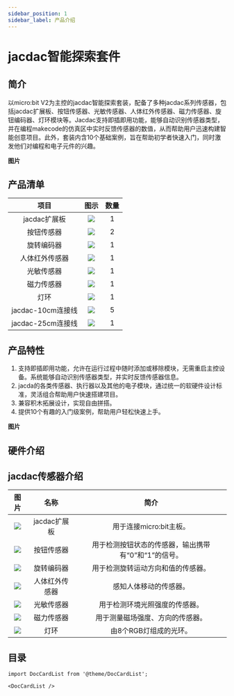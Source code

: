 ```yaml
---
sidebar_position: 1
sidebar_label: 产品介绍
---
```


# jacdac智能探索套件

## 简介
以micro:bit V2为主控的jacdac智能探索套装，配备了多种jacdac系列传感器，包括jacdac扩展板、按钮传感器、光敏传感器、人体红外传感器、磁力传感器、旋钮编码器、灯环模块等。Jacdac支持即插即用功能，能够自动识别传感器类型，并在编程makecode的仿真区中实时反馈传感器的数值，从而帮助用户迅速构建智能创意项目。此外，套装内含10个基础案例，旨在帮助初学者快速入门，同时激发他们对编程和电子元件的兴趣。

**图片**

## 产品清单

|项目|图示|数量|
|:-----:|:-----:|:-----:|
|jacdac扩展板|![](https://wiki-media-ef.oss-cn-hongkong.aliyuncs.com/docs/microbit/getting-started/microbit-jacdac-smartexploration-kit/images/sensor/jacdac%20bit.png)|1|
|按钮传感器|![](https://wiki-media-ef.oss-cn-hongkong.aliyuncs.com/docs/microbit/getting-started/microbit-jacdac-smartexploration-kit/images/sensor/jacdac%20Button%20sensor.png)|2|
|旋转编码器|![](https://wiki-media-ef.oss-cn-hongkong.aliyuncs.com/docs/microbit/getting-started/microbit-jacdac-smartexploration-kit/images/sensor/jacdac%20Rotray%20Encoder%20sensor.png)|1|
|人体红外传感器|![](https://wiki-media-ef.oss-cn-hongkong.aliyuncs.com/docs/microbit/getting-started/microbit-jacdac-smartexploration-kit/images/sensor/jacdac%20Motion%20Sensor.png)|1|
|光敏传感器|![](https://wiki-media-ef.oss-cn-hongkong.aliyuncs.com/docs/microbit/getting-started/microbit-jacdac-smartexploration-kit/images/sensor/jacdac%20Light%20Sensor.png)|1|
|磁力传感器|![](https://wiki-media-ef.oss-cn-hongkong.aliyuncs.com/docs/microbit/getting-started/microbit-jacdac-smartexploration-kit/images/sensor/jacdac%20Magnet%20Sensor.png)|1|
|灯环|![](https://wiki-media-ef.oss-cn-hongkong.aliyuncs.com/docs/microbit/getting-started/microbit-jacdac-smartexploration-kit/images/sensor/jacdac%20LED%20Ring.png)|1|
|jacdac-10cm连接线|![](https://wiki-media-ef.oss-cn-hongkong.aliyuncs.com/docs/microbit/getting-started/microbit-jacdac-smartexploration-kit/images/sensor/Jacdac-smart-exploration-kit-10cm-cable.png)|5|
|jacdac-25cm连接线|![](https://wiki-media-ef.oss-cn-hongkong.aliyuncs.com/docs/microbit/getting-started/microbit-jacdac-smartexploration-kit/images/sensor/Jacdac-smart-exploration-kit-25cm-cable.png)|1|

## 产品特性

1. 支持即插即用功能，允许在运行过程中随时添加或移除模块，无需重启主控设备。系统能够自动识别传感器类型，并实时反馈传感器信息。
2. jacda的各类传感器、执行器以及其他的电子模块，通过统一的软硬件设计标准，灵活组合帮助用户快速搭建项目。
3. 兼容积木拓展设计，实现自由拼搭。
4. 提供10个有趣的入门级案例，帮助用户轻松快速上手。

**图片**

## 硬件介绍

## jacdac传感器介绍

|图片|名称|简介|
|:-----:|:-----:|:-----:|
|![](https://wiki-media-ef.oss-cn-hongkong.aliyuncs.com/docs/microbit/getting-started/microbit-jacdac-smartexploration-kit/images/sensor/jacdac%20bit.png)|jacdac扩展板|用于连接micro:bit主板。|
|![](https://wiki-media-ef.oss-cn-hongkong.aliyuncs.com/docs/microbit/getting-started/microbit-jacdac-smartexploration-kit/images/sensor/jacdac%20Button%20sensor.png)|按钮传感器|用于检测按钮状态的传感器，输出携带有“0”和“1”的信号。|
|![](https://wiki-media-ef.oss-cn-hongkong.aliyuncs.com/docs/microbit/getting-started/microbit-jacdac-smartexploration-kit/images/sensor/jacdac%20Rotray%20Encoder%20sensor.png)|旋转编码器|用于检测旋转运动方向和值的传感器。|
|![](https://wiki-media-ef.oss-cn-hongkong.aliyuncs.com/docs/microbit/getting-started/microbit-jacdac-smartexploration-kit/images/sensor/jacdac%20Motion%20Sensor.png)|人体红外传感器|感知人体移动的传感器。|
|![](https://wiki-media-ef.oss-cn-hongkong.aliyuncs.com/docs/microbit/getting-started/microbit-jacdac-smartexploration-kit/images/sensor/jacdac%20Light%20Sensor.png)|光敏传感器|用于检测环境光照强度的传感器。|
|![](https://wiki-media-ef.oss-cn-hongkong.aliyuncs.com/docs/microbit/getting-started/microbit-jacdac-smartexploration-kit/images/sensor/jacdac%20Magnet%20Sensor.pn)|磁力传感器|用于测量磁场强度、方向的传感器。|
|![](https://wiki-media-ef.oss-cn-hongkong.aliyuncs.com/docs/microbit/getting-started/microbit-jacdac-smartexploration-kit/images/sensor/jacdac%20LED%20Ring.png)|灯环|由8个RGB灯组成的光环。|

## 目录
```mdx-code-block
import DocCardList from '@theme/DocCardList';

<DocCardList />
```
